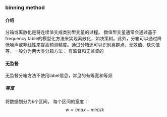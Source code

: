 ### binning method

#### 介绍
分箱或离散化是将连续值变成类别型变量的过程。 数值型变量通常会通过基于frequency table的模型化方法来实现离散化，如决策树。此外，分箱可以通过降低噪声或非线性来提高预测精度。通过分箱还可以识别离群点、无效值、缺失值等，一般分为两大类分箱方法： 有监督和无监督的

#### 无监督  
无监督分箱方法不使用label信息，常见的有等宽和等频

##### 等宽  
将数据划分为k个区间， 每个区间的宽度： $$w=(max - min) / k$$
